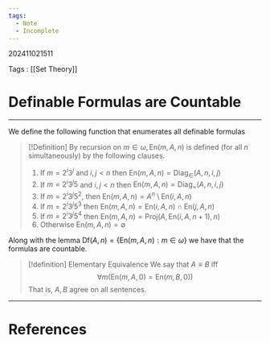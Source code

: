 ```yaml
---
tags:
  - Note
  - Incomplete
---
```

202411021511

Tags : [[Set Theory]]
# Definable Formulas are Countable
---
We define the following function that enumerates all definable formulas
>[!Definition]
>By recursion on $m\in \omega, \text{En}(m, A, n)$ is defined (for all $n$ simultaneously) by the following clauses.
>1. If $m=2^i 3^j$ and $i,j < n$ then $\text{En}(m, A, n)=\text{Diag}_{\in}(A, n , i, j)$
>1. If $m=2^i 3^j 5$ and $i,j < n$ then $\text{En}(m, A, n)=\text{Diag}_{=}(A, n , i, j)$
>1. If $m=2^i 3^j 5^2$, then $\text{En}(m, A, n)=A^n\setminus \text{En}(i, A, n)$
>1. If $m=2^i 3^j 5^3$ then $\text{En}(m, A, n)=\text{En}(i,A,n) \cap \text{En}(j, A, n)$
>1. If $m=2^i 3^j 5^4$ then $\text{En}(m, A, n)= \text{Proj}(A,\text{En}(i,A, n+1), n)$
>2. Otherwise $\text{En}(m, A, n)=\emptyset$

Along with the lemma $\text{Df}(A, n) = \{ \text{En}(m, A, n): m \in \omega \}$ we have that the formulas are countable.

>[!definition] Elementary Equivalence
>We say that $A \equiv B$ iff 
>$$
>\forall m(\text{En}(m, A, 0)=\text{En}(m, B, 0))
>$$
>That is, $A, B$ agree on all sentences.

---
# References
